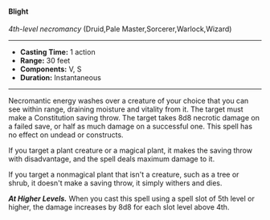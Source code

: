 #### Blight
*4th-level necromancy* (Druid,Pale Master,Sorcerer,Warlock,Wizard)
___
- **Casting Time:** 1 action
- **Range:** 30 feet
- **Components:** V, S
- **Duration:** Instantaneous
---
Necromantic energy washes over a creature of your choice that you can see within range, draining moisture and vitality from it. The target must make a Constitution saving throw. The target takes 8d8 necrotic damage on a failed save, or half as much damage on a successful one. This spell has no effect on undead or constructs.

If you target a plant creature or a magical plant, it makes the saving throw with disadvantage, and the spell deals maximum damage to it.

If you target a nonmagical plant that isn't a creature, such as a tree or shrub, it doesn't make a saving throw, it simply withers and dies.

***At Higher Levels.*** When you cast this spell using a spell slot of 5th level or higher, the damage increases by 8d8 for each slot level above 4th.